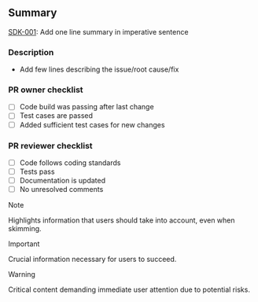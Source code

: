 ## Summary
[SDK-001](https://www.google.co.in/?client=safari): Add one line summary in imperative sentence

### Description
- Add few lines describing the issue/root cause/fix


### PR owner checklist
- [ ] Code build was passing after last change
- [ ] Test cases are passed
- [ ] Added sufficient test cases for new changes

### PR reviewer checklist
- [ ] Code follows coding standards
- [ ] Tests pass
- [ ] Documentation is updated
- [ ] No unresolved comments

> [!NOTE]
> Highlights information that users should take into account, even when skimming.

> [!IMPORTANT]
> Crucial information necessary for users to succeed.

> [!WARNING]
> Critical content demanding immediate user attention due to potential risks.



